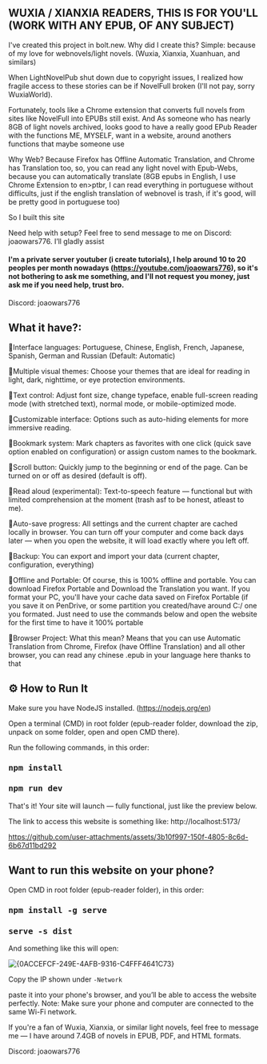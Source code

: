 ## WUXIA / XIANXIA READERS, THIS IS FOR YOU'LL (WORK WITH ANY EPUB, OF ANY SUBJECT)

I've created this project in bolt.new.
Why did I create this? Simple: because of my love for webnovels/light novels. (Wuxia, Xianxia, Xuanhuan, and similars)

When LightNovelPub shut down due to copyright issues, I realized how fragile access to these stories can be if NovelFull broken (I'll not pay, sorry WuxiaWorld).

Fortunately, tools like a Chrome extension that converts full novels from sites like NovelFull into EPUBs still exist.
And As someone who has nearly 8GB of light novels archived, looks good to have a really good EPub Reader with the functions ME, MYSELF, want in a website, around anothers functions that maybe someone use

Why Web? Because Firefox has Offline Automatic Translation, and Chrome has Translation too, so, you can read any light novel with Epub-Webs, because you can automatically translate (8GB epubs in English, I use Chrome Extension to en>ptbr, I can read everything in portuguese without difficults, just if the english translation of webnovel is trash, if it's good, will be pretty good in portuguese too)

So I built this site

Need help with setup? Feel free to send message to me on Discord: joaowars776. I’ll gladly assist

#### I'm a private server youtuber (i create tutorials), I help around 10 to 20 peoples per month nowadays (https://youtube.com/joaowars776), so it's not bothering to ask me something, and I'll not request you money, just ask me if you need help, trust bro.

Discord: joaowars776

## What it have?:

🔹Interface languages: Portuguese, Chinese, English, French, Japanese, Spanish, German and Russian (Default: Automatic)

🔹Multiple visual themes: Choose your themes that are ideal for reading in light, dark, nighttime, or eye protection environments.

🔹Text control: Adjust font size, change typeface, enable full-screen reading mode (with stretched text), normal mode, or mobile-optimized mode.

🔹Customizable interface: Options such as auto-hiding elements for more immersive reading.

🔹Bookmark system: Mark chapters as favorites with one click (quick save option enabled on configuration) or assign custom names to the bookmark.

🔹Scroll button: Quickly jump to the beginning or end of the page. Can be turned on or off as desired (default is off).

🔹Read aloud (experimental): Text-to-speech feature — functional but with limited comprehension at the moment (trash asf to be honest, atleast to me).

🔹Auto-save progress: All settings and the current chapter are cached locally in browser. You can turn off your computer and come back days later — when you open the website, it will load exactly where you left off.

🔹Backup: You can export and import your data (current chapter, configuration, everything)

🔹Offline and Portable: Of course, this is 100% offline and portable. You can download Firefox Portable and Download the Translation you want. If you format your PC, you'll have your cache data saved on Firefox Portable (if you save it on PenDrive, or some partition you created/have around C:/ one you formated. Just need to use the commands below and open the website for the first time to have it 100% portable

🔹Browser Project: What this mean? Means that you can use Automatic Translation from Chrome, Firefox (have Offline Translation) and all other browser, you can read any chinese .epub in your language here thanks to that

## ⚙️ How to Run It

Make sure you have NodeJS installed. (https://nodejs.org/en)

Open a terminal (CMD) in root folder (epub-reader folder, download the zip, unpack on some folder, open and open CMD there).

Run the following commands, in this order:

### <pre>npm install</pre>
### <pre>npm run dev</pre>

That's it! Your site will launch — fully functional, just like the preview below.

The link to access this website is something like: http://localhost:5173/

https://github.com/user-attachments/assets/3b10f997-150f-4805-8c6d-6b67d11bd292

## Want to run this website on your phone?

Open CMD in root folder (epub-reader folder), in this order:

### <pre>npm install -g serve</pre>
### <pre>serve -s dist</pre>

And something like this will open:

![{0ACCEFCF-249E-4AFB-9316-C4FFF4641C73}](https://github.com/user-attachments/assets/81bd814e-d28d-4a44-b7e6-da5eea06914a)

Copy the IP shown under ```-Network```

paste it into your phone's browser, and you’ll be able to access the website perfectly.
Note: Make sure your phone and computer are connected to the same Wi-Fi network.

If you're a fan of Wuxia, Xianxia, or similar light novels, feel free to message me — I have around 7.4GB of novels in EPUB, PDF, and HTML formats.

Discord: joaowars776
